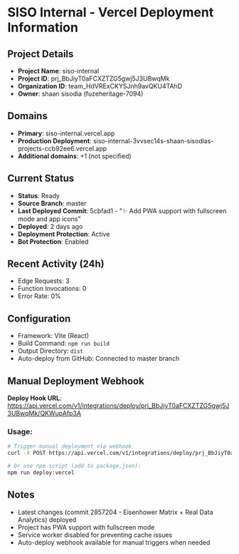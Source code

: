 # SISO Internal - Vercel Deployment Information

## Project Details
- **Project Name**: siso-internal
- **Project ID**: prj_BbJiyT0aFCXZTZG5gwj5J3UBwqMk
- **Organization ID**: team_HdVRExCKYSJnh9avQKU4TAhD
- **Owner**: shaan sisodia (fuzeheritage-7094)

## Domains
- **Primary**: siso-internal.vercel.app
- **Production Deployment**: siso-internal-3vvsec14s-shaan-sisodias-projects-ccb92ee6.vercel.app
- **Additional domains**: +1 (not specified)

## Current Status
- **Status**: Ready
- **Source Branch**: master
- **Last Deployed Commit**: 5cbfad1 - "✨ Add PWA support with fullscreen mode and app icons"
- **Deployed**: 2 days ago
- **Deployment Protection**: Active
- **Bot Protection**: Enabled

## Recent Activity (24h)
- Edge Requests: 3
- Function Invocations: 0
- Error Rate: 0%

## Configuration
- Framework: Vite (React)
- Build Command: `npm run build`
- Output Directory: `dist`
- Auto-deploy from GitHub: Connected to master branch

## Manual Deployment Webhook
**Deploy Hook URL**: https://api.vercel.com/v1/integrations/deploy/prj_BbJiyT0aFCXZTZG5gwj5J3UBwqMk/QKWupAfp3A

### Usage:
```bash
# Trigger manual deployment via webhook
curl -X POST https://api.vercel.com/v1/integrations/deploy/prj_BbJiyT0aFCXZTZG5gwj5J3UBwqMk/QKWupAfp3A

# Or use npm script (add to package.json):
npm run deploy:vercel
```

## Notes
- Latest changes (commit 2857204 - Eisenhower Matrix + Real Data Analytics) deployed
- Project has PWA support with fullscreen mode
- Service worker disabled for preventing cache issues
- Auto-deploy webhook available for manual triggers when needed